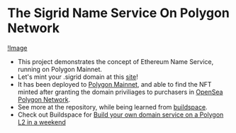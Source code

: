 # The Sigrid Name Service On Polygon Network
[!Image](https://user-images.githubusercontent.com/41055141/154834764-0282895f-4609-4e28-9a76-48a7908ff254.jpg)
* This project demonstrates the concept of Ethereum Name Service, running on Polygon Mainnet.
* Let's mint your .sigrid domain at this [site](https://abit.ly/sigrid-domain-polygon)!
* It has been deployed to [Polygon Mainnet](https://polygonscan.com/address/0xBcD40D4F5A20cB9A3B145F553055698D0a06F77e), and able to find the NFT minted after granting the domain priviliages to purchasers in [OpenSea Polygon Network](https://opensea.io/collection/sigrid-naming-service-v4).
* See more at the repository, while being learned from [buildspace](buildspace.so).
* Check out Buildspace for [Build your own domain service on a Polygon L2 in a weekend](https://app.buildspace.so/projects/CO1f8c72fd-67a3-4f99-90b8-79879c5da1eb)